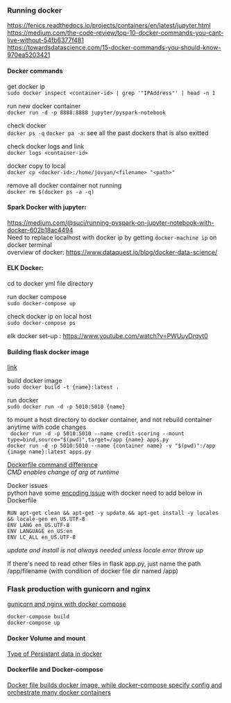 ### Running docker
https://fenics.readthedocs.io/projects/containers/en/latest/jupyter.html \
https://medium.com/the-code-review/top-10-docker-commands-you-cant-live-without-54fb6377f481 \
https://towardsdatascience.com/15-docker-commands-you-should-know-970ea5203421

#### Docker commands
get docker ip \
`sudo docker inspect <container-id> | grep '"IPAddress"' | head -n 1`

run new docker container \
`docker run -d -p 8888:8888 jupyter/pyspark-notebook`

check docker \
`docker ps -q`
`docker pa -a`: see all the past dockers that is also exitted

check docker logs and link \
`docker logs <container-id>`

docker copy to local \
`docker cp <docker-id>:/home/jovyan/<filename> "<path>"`

remove all docker container not running \
`docker rm $(docker ps -a -q)`


#### Spark Docker with jupyter: 
https://medium.com/@suci/running-pyspark-on-jupyter-notebook-with-docker-602b18ac4494 \
Need to replace localhost with docker ip by getting `docker-machine ip` on docker terminal \
overview of docker: https://www.dataquest.io/blog/docker-data-science/


#### ELK Docker: 
cd to docker yml file directory 

run docker compose \
`sudo docker-compose up`

check docker ip on local host \
`sudo docker-compose ps`

elk docker set-up : https://www.youtube.com/watch?v=PWUuyDrqvt0

#### Building flask docker image

[link](https://runnable.com/docker/python/dockerize-your-flask-application)

build docker image \
`sudo docker build -t {name}:latest .`

run docker \
`sudo docker run -d -p 5010:5010 {name}`

to mount a host directory to docker container, and not rebuild container anytime with code changes \
` docker run -d -p 5010:5010 --name credit-scoring --mount type=bind,source="$(pwd)",target=/app {name} apps.py` \
`docker run -d -p 5010:5010 --name {container name} -v "$(pwd)":/app {image name}:latest apps.py`

[Dockerfile command difference](https://goinbigdata.com/docker-run-vs-cmd-vs-entrypoint/) \
*CMD enables change of arg at runtime*

Docker issues \
python have some [encoding issue](https://stackoverflow.com/questions/27931668/encoding-problems-when-running-an-app-in-docker-python-java-ruby-with-u) with docker need to add below in Dockerfile
```
RUN apt-get clean && apt-get -y update && apt-get install -y locales && locale-gen en_US.UTF-8
ENV LANG en_US.UTF-8
ENV LANGUAGE en_US:en
ENV LC_ALL en_US.UTF-8
```
*update and install is not always needed unless locale error throw up*

If there's need to read other files in flask app.py, just name the path /app/filename (with condition of docker file dir named /app)

### Flask production with gunicorn and nginx
[gunicorn and nginx with docker compose](https://medium.com/technonerds/a-production-grade-machine-learning-api-using-flask-gunicorn-nginx-and-docker-part-2-c69629199037)

`docker-compose build` \
`docker-compose up`


#### Docker Volume and mount
[Type of Persistant data in docker](https://stackoverflow.com/questions/47150829/what-is-the-difference-between-binding-mounts-and-volumes-while-handling-persist)

#### Dockerfile and Docker-compose
[Docker file builds docker image, while docker-compose specify config and orchestrate many docker containers](https://stackoverflow.com/questions/29480099/docker-compose-vs-dockerfile-which-is-better/45549372#45549372)

